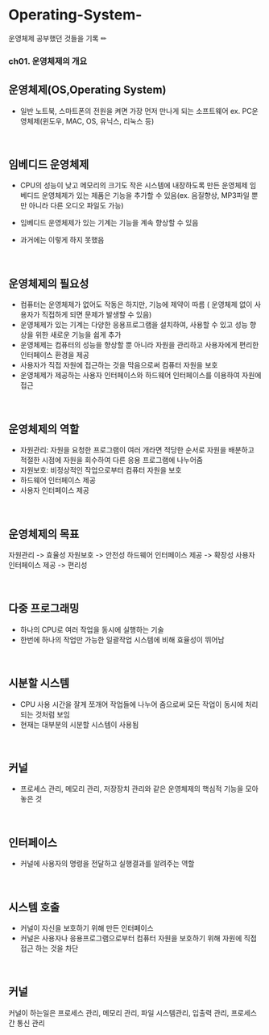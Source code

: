 # Operating-System-
운영체제 공부했던 것들을 기록 ✏

### ch01. 운영체제의 개요 

## 운영체제(OS,Operating System)
- 일반 노트북, 스마트폰의 전원을 켜면 가장 먼저 만나게 되는 소프트웨어 
   ex. PC운영체제(윈도우, MAC, OS, 유닉스, 리눅스 등)

<br>

## 임베디드 운영체제
- CPU의 성능이 낮고 메모리의 크기도 작은 시스템에 내장하도록 만든 운영체제
     임베디드 운영체제가 있는 제품은 기능을 추가할 수 있음(ex. 음질향상, MP3파일 뿐만 아니라 다른 오디오 파일도 가능)
- 임베디드 운영체제가 있는 기계는 기능을 계속 향상할 수 있음

- 과거에는 이렇게 하지 못했음 

<br>

## 운영체제의 필요성 
- 컴퓨터는 운영체제가 없어도 작동은 하지만, 기능에 제약이 따름 ( 운영체제 없이 사용자가 직접하게 되면 문제가 발생할 수 있음)
- 운영체제가 있는 기계는 다양한 응용프로그램을 설치하여, 사용할 수 있고 성능 향상을 위한 새로운 기능을 쉽게 추가
- 운영체제는 컴퓨터의 성능을 향상할 뿐 아니라 자원을 관리하고 사용자에게 편리한 인터페이스 환경을 제공
- 사용자가 직접 자원에 접근하는 것을 막음으로써 컴퓨터 자원을 보호 
- 운영체제가 제공하는 사용자 인터페이스와 하드웨어 인터페이스를 이용하여 자원에 접근

<br>

## 운영체제의 역할 
- 자원관리: 자원을 요청한 프로그램이 여러 개라면 적당한 순서로 자원을 배분하고 적절한 시점에 자원을 회수하여 다른 응용 프로그램에 나누어줌
- 자원보호: 비정상적인 작업으로부터 컴퓨터 자원을 보호
- 하드웨어 인터페이스 제공
- 사용자 인터페이스 제공 

<br>

## 운영체제의 목표 

자원관리 -> 효율성
자원보호 -> 안전성
하드웨어 인터페이스 제공 -> 확장성
사용자 인터페이스 제공 -> 편리성 


<br>


## 다중 프로그래밍
- 하나의 CPU로 여러 작업을 동시에 실행하는 기술
- 한번에 하나의 작업만 가능한 일괄작업 시스템에 비해 효율성이 뛰어남

<br>

## 시분할 시스템 
- CPU 사용 시간을 잘게 쪼개어 작업들에 나누어 줌으로써 모든 작업이 동시에 처리되는 것처럼 보임
- 현재는 대부분의 시분할 시스템이 사용됨 

<br>

## 커널
- 프로세스 관리, 메모리 관리, 저장장치 관리와 같은 운영체제의 핵심적 기능을 모아 놓은 것 


<br>

## 인터페이스
- 커널에 사용자의 명령을 전달하고 실행결과를 알려주는 역할 

<br>

## 시스템 호출
- 커널이 자신을 보호하기 위해 만든 인터페이스 
- 커널은 사용자나 응용프로그램으로부터 컴퓨터 자원을 보호하기 위해 자원에 직접 접근 하는 것을 차단 

<br>

## 커널 
커널이 하는일은 프로세스 관리, 메모리 관리, 파일 시스템관리, 입출력 관리, 프로세스 간 통신 관리

<br>
